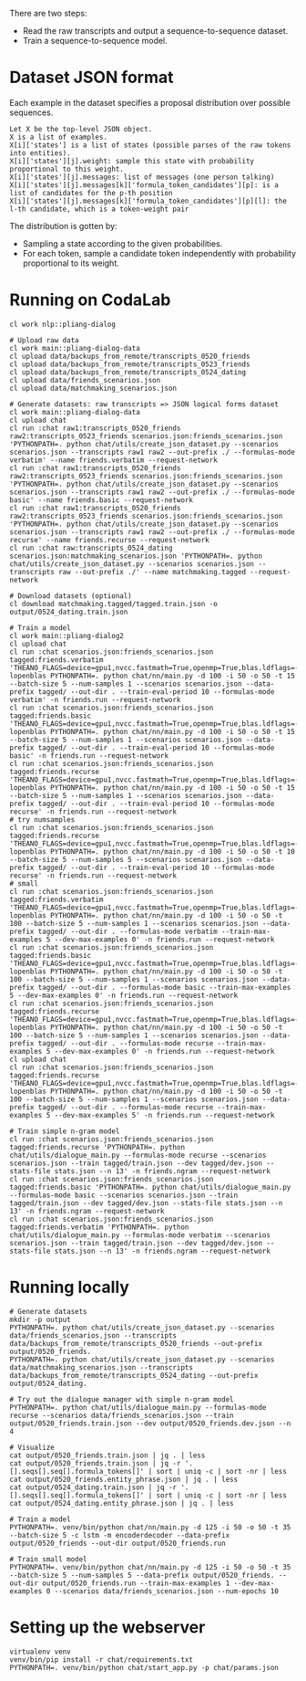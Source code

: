 There are two steps:

- Read the raw transcripts and output a sequence-to-sequence dataset.
- Train a sequence-to-sequence model.

# Dataset JSON format

Each example in the dataset specifies a proposal distribution over possible sequences.

    Let X be the top-level JSON object.
    X is a list of examples.
    X[i]['states'] is a list of states (possible parses of the raw tokens into entities).
    X[i]['states'][j].weight: sample this state with probability proportional to this weight.
    X[i]['states'][j].messages: list of messages (one person talking)
    X[i]['states'][j].messages[k]['formula_token_candidates'][p]: is a list of candidates for the p-th position
    X[i]['states'][j].messages[k]['formula_token_candidates'][p][l]: the l-th candidate, which is a token-weight pair

The distribution is gotten by:

- Sampling a state according to the given probabilities.
- For each token, sample a candidate token independently with probability proportional to its weight.

# Running on CodaLab

    cl work nlp::pliang-dialog

    # Upload raw data
    cl work main::pliang-dialog-data
    cl upload data/backups_from_remote/transcripts_0520_friends
    cl upload data/backups_from_remote/transcripts_0523_friends
    cl upload data/backups_from_remote/transcripts_0524_dating
    cl upload data/friends_scenarios.json
    cl upload data/matchmaking_scenarios.json

    # Generate datasets: raw transcripts => JSON logical forms dataset
    cl work main::pliang-dialog-data
    cl upload chat
    cl run :chat raw1:transcripts_0520_friends raw2:transcripts_0523_friends scenarios.json:friends_scenarios.json 'PYTHONPATH=. python chat/utils/create_json_dataset.py --scenarios scenarios.json --transcripts raw1 raw2 --out-prefix ./ --formulas-mode verbatim' --name friends.verbatim --request-network
    cl run :chat raw1:transcripts_0520_friends raw2:transcripts_0523_friends scenarios.json:friends_scenarios.json 'PYTHONPATH=. python chat/utils/create_json_dataset.py --scenarios scenarios.json --transcripts raw1 raw2 --out-prefix ./ --formulas-mode basic' --name friends.basic --request-network
    cl run :chat raw1:transcripts_0520_friends raw2:transcripts_0523_friends scenarios.json:friends_scenarios.json 'PYTHONPATH=. python chat/utils/create_json_dataset.py --scenarios scenarios.json --transcripts raw1 raw2 --out-prefix ./ --formulas-mode recurse' --name friends.recurse --request-network
    cl run :chat raw:transcripts_0524_dating scenarios.json:matchmaking_scenarios.json 'PYTHONPATH=. python chat/utils/create_json_dataset.py --scenarios scenarios.json --transcripts raw --out-prefix ./' --name matchmaking.tagged --request-network

    # Download datasets (optional)
    cl download matchmaking.tagged/tagged.train.json -o output/0524_dating.train.json

    # Train a model
    cl work main::pliang-dialog2
    cl upload chat
    cl run :chat scenarios.json:friends_scenarios.json tagged:friends.verbatim 'THEANO_FLAGS=device=gpu1,nvcc.fastmath=True,openmp=True,blas.ldflags=-lopenblas PYTHONPATH=. python chat/nn/main.py -d 100 -i 50 -o 50 -t 15 --batch-size 5 --num-samples 1 --scenarios scenarios.json --data-prefix tagged/ --out-dir . --train-eval-period 10 --formulas-mode verbatim' -n friends.run --request-network
    cl run :chat scenarios.json:friends_scenarios.json tagged:friends.basic 'THEANO_FLAGS=device=gpu1,nvcc.fastmath=True,openmp=True,blas.ldflags=-lopenblas PYTHONPATH=. python chat/nn/main.py -d 100 -i 50 -o 50 -t 15 --batch-size 5 --num-samples 1 --scenarios scenarios.json --data-prefix tagged/ --out-dir . --train-eval-period 10 --formulas-mode basic' -n friends.run --request-network
    cl run :chat scenarios.json:friends_scenarios.json tagged:friends.recurse 'THEANO_FLAGS=device=gpu1,nvcc.fastmath=True,openmp=True,blas.ldflags=-lopenblas PYTHONPATH=. python chat/nn/main.py -d 100 -i 50 -o 50 -t 15 --batch-size 5 --num-samples 1 --scenarios scenarios.json --data-prefix tagged/ --out-dir . --train-eval-period 10 --formulas-mode recurse' -n friends.run --request-network
    # try numsamples
    cl run :chat scenarios.json:friends_scenarios.json tagged:friends.recurse 'THEANO_FLAGS=device=gpu1,nvcc.fastmath=True,openmp=True,blas.ldflags=-lopenblas PYTHONPATH=. python chat/nn/main.py -d 100 -i 50 -o 50 -t 10 --batch-size 5 --num-samples 5 --scenarios scenarios.json --data-prefix tagged/ --out-dir . --train-eval-period 10 --formulas-mode recurse' -n friends.run --request-network
    # small
    cl run :chat scenarios.json:friends_scenarios.json tagged:friends.verbatim 'THEANO_FLAGS=device=gpu1,nvcc.fastmath=True,openmp=True,blas.ldflags=-lopenblas PYTHONPATH=. python chat/nn/main.py -d 100 -i 50 -o 50 -t 100 --batch-size 5 --num-samples 1 --scenarios scenarios.json --data-prefix tagged/ --out-dir . --formulas-mode verbatim --train-max-examples 5 --dev-max-examples 0' -n friends.run --request-network
    cl run :chat scenarios.json:friends_scenarios.json tagged:friends.basic 'THEANO_FLAGS=device=gpu1,nvcc.fastmath=True,openmp=True,blas.ldflags=-lopenblas PYTHONPATH=. python chat/nn/main.py -d 100 -i 50 -o 50 -t 100 --batch-size 5 --num-samples 1 --scenarios scenarios.json --data-prefix tagged/ --out-dir . --formulas-mode basic --train-max-examples 5 --dev-max-examples 0' -n friends.run --request-network
    cl run :chat scenarios.json:friends_scenarios.json tagged:friends.recurse 'THEANO_FLAGS=device=gpu1,nvcc.fastmath=True,openmp=True,blas.ldflags=-lopenblas PYTHONPATH=. python chat/nn/main.py -d 100 -i 50 -o 50 -t 100 --batch-size 5 --num-samples 1 --scenarios scenarios.json --data-prefix tagged/ --out-dir . --formulas-mode recurse --train-max-examples 5 --dev-max-examples 0' -n friends.run --request-network
    cl upload chat
    cl run :chat scenarios.json:friends_scenarios.json tagged:friends.recurse 'THEANO_FLAGS=device=gpu1,nvcc.fastmath=True,openmp=True,blas.ldflags=-lopenblas PYTHONPATH=. python chat/nn/main.py -d 100 -i 50 -o 50 -t 100 --batch-size 5 --num-samples 1 --scenarios scenarios.json --data-prefix tagged/ --out-dir . --formulas-mode recurse --train-max-examples 5 --dev-max-examples 5' -n friends.run --request-network

    # Train simple n-gram model
    cl run :chat scenarios.json:friends_scenarios.json tagged:friends.recurse 'PYTHONPATH=. python chat/utils/dialogue_main.py --formulas-mode recurse --scenarios scenarios.json --train tagged/train.json --dev tagged/dev.json --stats-file stats.json --n 13' -n friends.ngram --request-network
    cl run :chat scenarios.json:friends_scenarios.json tagged:friends.basic 'PYTHONPATH=. python chat/utils/dialogue_main.py --formulas-mode basic --scenarios scenarios.json --train tagged/train.json --dev tagged/dev.json --stats-file stats.json --n 13' -n friends.ngram --request-network
    cl run :chat scenarios.json:friends_scenarios.json tagged:friends.verbatim 'PYTHONPATH=. python chat/utils/dialogue_main.py --formulas-mode verbatim --scenarios scenarios.json --train tagged/train.json --dev tagged/dev.json --stats-file stats.json --n 13' -n friends.ngram --request-network

# Running locally

    # Generate datasets
    mkdir -p output
    PYTHONPATH=. python chat/utils/create_json_dataset.py --scenarios data/friends_scenarios.json --transcripts data/backups_from_remote/transcripts_0520_friends --out-prefix output/0520_friends.
    PYTHONPATH=. python chat/utils/create_json_dataset.py --scenarios data/matchmaking_scenarios.json --transcripts data/backups_from_remote/transcripts_0524_dating --out-prefix output/0524_dating.

    # Try out the dialogue manager with simple n-gram model
    PYTHONPATH=. python chat/utils/dialogue_main.py --formulas-mode recurse --scenarios data/friends_scenarios.json --train output/0520_friends.train.json --dev output/0520_friends.dev.json --n 4

    # Visualize
    cat output/0520_friends.train.json | jq . | less
    cat output/0520_friends.train.json | jq -r '.[].seqs[].seq[].formula_tokens[]' | sort | uniq -c | sort -nr | less
    cat output/0520_friends.entity_phrase.json | jq . | less
    cat output/0524_dating.train.json | jq -r '.[].seqs[].seq[].formula_tokens[]' | sort | uniq -c | sort -nr | less
    cat output/0524_dating.entity_phrase.json | jq . | less

    # Train a model
    PYTHONPATH=. venv/bin/python chat/nn/main.py -d 125 -i 50 -o 50 -t 35 --batch-size 5 -c lstm -m encoderdecoder --data-prefix output/0520_friends --out-dir output/0520_friends.run

    # Train small model
    PYTHONPATH=. venv/bin/python chat/nn/main.py -d 125 -i 50 -o 50 -t 35 --batch-size 5 --num-samples 5 --data-prefix output/0520_friends. --out-dir output/0520_friends.run --train-max-examples 1 --dev-max-examples 0 --scenarios data/friends_scenarios.json --num-epochs 10

# Setting up the webserver

    virtualenv venv
    venv/bin/pip install -r chat/requirements.txt
    PYTHONPATH=. venv/bin/python chat/start_app.py -p chat/params.json
